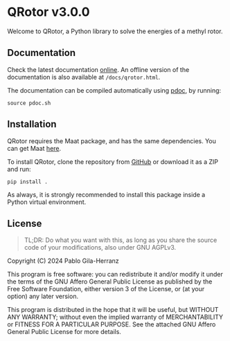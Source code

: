 # QRotor v3.0.0

Welcome to QRotor, a Python library to solve the energies of a methyl rotor.  


## Documentation

Check the latest documentation [online](https://pablogila.github.io/QRotor/).
An offline version of the documentation is also available at `/docs/qrotor.html`.  

The documentation can be compiled automatically using [pdoc](https://pdoc.dev/), by running:
```shell
source pdoc.sh
```


## Installation

QRotor requires the Maat package, and has the same dependencies. You can get Maat [here](https://github.com/pablogila/Maat/).  

To install QRotor, clone the repository from [GitHub](https://github.com/pablogila/QRotor/) or download it as a ZIP and run:  
```shell
pip install .
```

As always, it is strongly recommended to install this package inside a Python virtual environment.  


## License

> TL;DR: Do what you want with this, as long as you share the source code of your modifications, also under GNU AGPLv3.  

Copyright (C) 2024  Pablo Gila-Herranz

This program is free software: you can redistribute it and/or modify
it under the terms of the GNU Affero General Public License as published
by the Free Software Foundation, either version 3 of the License, or
(at your option) any later version.

This program is distributed in the hope that it will be useful,
but WITHOUT ANY WARRANTY; without even the implied warranty of
MERCHANTABILITY or FITNESS FOR A PARTICULAR PURPOSE.
See the attached GNU Affero General Public License for more details.
